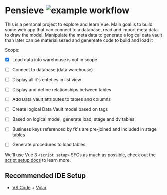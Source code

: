 # Pensieve ![example workflow](https://github.com/bomfricketick/pensieve/actions/workflows/node.js.yml/badge.svg)

This is a personal project to explore and learn Vue. 
Main goal is to build some web app that can connect to a database, read and import meta data to draw the model.
Manipulate the meta data to generate a logical data vault than later can be materialisezed and genereate code to build and load it


Scope:  
- [x] Load data into warehouse is not in scope
- [ ] Connect to database (data warehouse)  
- [ ] Display all it's enteties in list view    
- [ ] Display and define relationships between tables
- [ ] Add Data Vault attributes to tables and columns
- [ ] Create logical Data Vault model based on tags
- [ ] Based on logical model, generate load, stage and dv tables
- [ ] Business keys referenced by fk's are pre-joined and included in stage tables
- [ ] Generate procedures to load tables


We'll use Vue 3 `<script setup>` SFCs as much as possible, check out the [script setup docs](https://v3.vuejs.org/api/sfc-script-setup.html#sfc-script-setup) to learn more.



## Recommended IDE Setup

- [VS Code](https://code.visualstudio.com/) + [Volar](https://marketplace.visualstudio.com/items?itemName=johnsoncodehk.volar)
